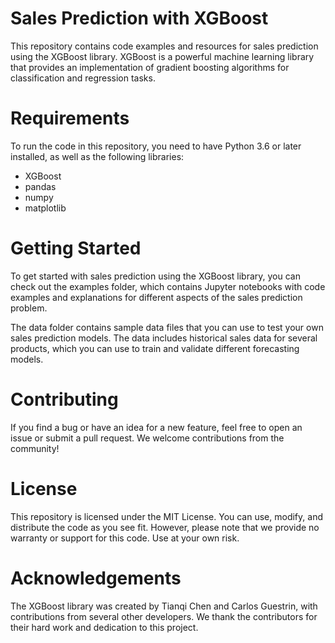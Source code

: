 # Sales Prediction with XGBoost
This repository contains code examples and resources for sales prediction using the XGBoost library. XGBoost is a powerful machine learning library that provides an implementation of gradient boosting algorithms for classification and regression tasks.

# Requirements
To run the code in this repository, you need to have Python 3.6 or later installed, as well as the following libraries:

* XGBoost
* pandas
* numpy
* matplotlib

# Getting Started
To get started with sales prediction using the XGBoost library, you can check out the examples folder, which contains Jupyter notebooks with code examples and explanations for different aspects of the sales prediction problem.

The data folder contains sample data files that you can use to test your own sales prediction models. The data includes historical sales data for several products, which you can use to train and validate different forecasting models.

# Contributing
If you find a bug or have an idea for a new feature, feel free to open an issue or submit a pull request. We welcome contributions from the community!

# License
This repository is licensed under the MIT License. You can use, modify, and distribute the code as you see fit. However, please note that we provide no warranty or support for this code. Use at your own risk.

# Acknowledgements
The XGBoost library was created by Tianqi Chen and Carlos Guestrin, with contributions from several other developers. We thank the contributors for their hard work and dedication to this project.
